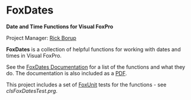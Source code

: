 # FoxDates

**Date and Time Functions for Visual FoxPro**

Project Manager: [Rick Borup](https://github.com/RickBorup)

**FoxDates** is a collection of helpful functions for working with dates and times in Visual FoxPro. 

See the [FoxDates Documentation](FoxDates_Docs.md) for a list of the functions and what they do. The documentation is also included as a [PDF](FoxDates_Docs.pdf).

This project includes a set of [FoxUnit](https://github.com/VFPX/FoxUnit) tests for the functions - see *clsFoxDatesTest.prg*.
